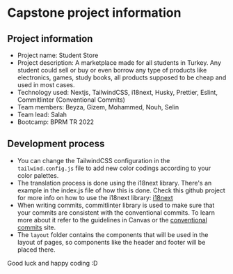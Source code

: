 # Capstone project information

## Project information

- Project name: Student Store
- Project description: A marketplace made for all students in Turkey. Any student could sell or buy or even borrow any type of products like electronics,  games, study books, all products supposed to be cheap and used in most cases.
- Technology used: Nextjs, TailwindCSS, i18next, Husky, Prettier, Eslint, Commitlinter (Conventional Commits)
- Team members: Beyza, Gizem, Mohammed, Nouh, Selin
- Team lead: Salah 
- Bootcamp: BPRM TR 2022

## Development process

-   You can change the TailwindCSS configuration in the `tailwind.config.js` file to add new color codings according to your color palettes.
-   The translation process is done using the i18next library. There's an example in the index.js file of how this is done. Check this github project for more info on how to use the i18next library: [i18next](https://github.com/i18next/next-i18next)
-   When writing commits, commitlinter library is used to make sure that your commits are consistent with the conventional commits. To learn more about it refer to the guidelines in Canvas or the [conventional commits](https://www.conventionalcommits.org/en/v1.0.0/#summary) site.
-   The `layout` folder contains the components that will be used in the layout of pages, so components like the header and footer will be placed there.

Good luck and happy coding :D
